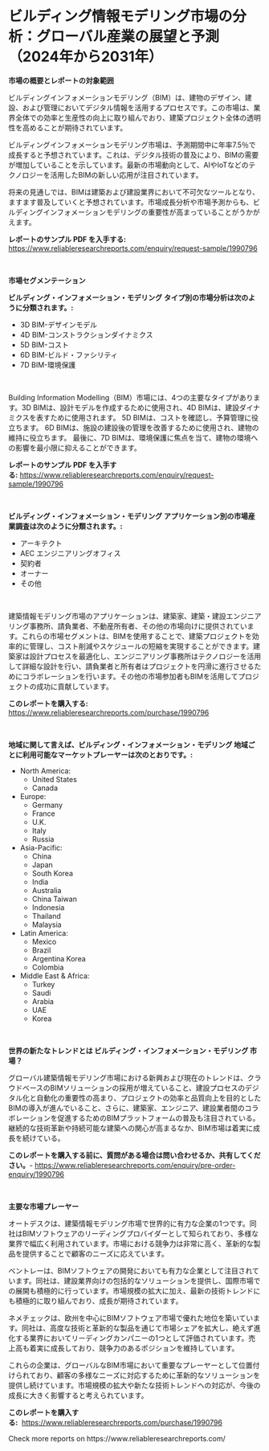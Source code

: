 <p><h1>ビルディング情報モデリング市場の分析：グローバル産業の展望と予測（2024年から2031年）</h1></p><p><strong>市場の概要とレポートの対象範囲</strong></p>
<p><p>ビルディングインフォメーションモデリング（BIM）は、建物のデザイン、建設、および管理においてデジタル情報を活用するプロセスです。この市場は、業界全体での効率と生産性の向上に取り組んでおり、建築プロジェクト全体の透明性を高めることが期待されています。</p><p>ビルディングインフォメーションモデリング市場は、予測期間中に年率7.5％で成長すると予想されています。これは、デジタル技術の普及により、BIMの需要が増加していることを示しています。最新の市場動向として、AIやIoTなどのテクノロジーを活用したBIMの新しい応用が注目されています。</p><p>将来の見通しでは、BIMは建築および建設業界において不可欠なツールとなり、ますます普及していくと予想されています。市場成長分析や市場予測からも、ビルディングインフォメーションモデリングの重要性が高まっていることがうかがえます。</p></p>
<p><strong>レポートのサンプル PDF を入手する:</strong> <a href="https://www.reliableresearchreports.com/enquiry/request-sample/1990796">https://www.reliableresearchreports.com/enquiry/request-sample/1990796</a></p>
<p>&nbsp;</p>
<p><strong>市場セグメンテーション</strong></p>
<p><strong>ビルディング・インフォメーション・モデリング タイプ別の市場分析は次のように分類されます。:</strong></p>
<p><ul><li>3D BIM-デザインモデル</li><li>4D BIM-コンストラクションダイナミクス</li><li>5D BIM-コスト</li><li>6D BIM-ビルド・ファシリティ</li><li>7D BIM-環境保護</li></ul></p>
<p>&nbsp;</p>
<p><p>Building Information Modelling（BIM）市場には、4つの主要なタイプがあります。3D BIMは、設計モデルを作成するために使用され、4D BIMは、建設ダイナミクスを表すために使用されます。 5D BIMは、コストを確認し、予算管理に役立ちます。 6D BIMは、施設の建設後の管理を改善するために使用され、建物の維持に役立ちます。 最後に、7D BIMは、環境保護に焦点を当て、建物の環境への影響を最小限に抑えることができます。</p></p>
<p><strong>レポートのサンプル PDF を入手する:</strong>&nbsp;<a href="https://www.reliableresearchreports.com/enquiry/request-sample/1990796">https://www.reliableresearchreports.com/enquiry/request-sample/1990796</a></p>
<p>&nbsp;</p>
<p><strong> ビルディング・インフォメーション・モデリング アプリケーション別の市場産業調査は次のように分類されます。:</strong></p>
<p><ul><li>アーキテクト</li><li>AEC エンジニアリングオフィス</li><li>契約者</li><li>オーナー</li><li>その他</li></ul></p>
<p>&nbsp;</p>
<p><p>建築情報モデリング市場のアプリケーションは、建築家、建築・建設エンジニアリング事務所、請負業者、不動産所有者、その他の市場向けに提供されています。これらの市場セグメントは、BIMを使用することで、建築プロジェクトを効率的に管理し、コスト削減やスケジュールの短縮を実現することができます。建築家は設計プロセスを最適化し、エンジニアリング事務所はテクノロジーを活用して詳細な設計を行い、請負業者と所有者はプロジェクトを円滑に進行させるためにコラボレーションを行います。その他の市場参加者もBIMを活用してプロジェクトの成功に貢献しています。</p></p>
<p><strong>このレポートを購入する:</strong>&nbsp; <a href="https://www.reliableresearchreports.com/purchase/1990796">https://www.reliableresearchreports.com/purchase/1990796</a></p>
<p>&nbsp;</p>
<p><strong>地域に関して言えば、ビルディング・インフォメーション・モデリング 地域ごとに利用可能なマーケットプレーヤーは次のとおりです。:</strong></p>
<p><ul>
    <li>
        North America:
        <ul>
            <li>United States</li>
            <li>Canada</li>
        </ul>
    </li>
    <li>
        Europe:
        <ul>
            <li>Germany</li>
            <li>France</li>
            <li>U.K.</li>
            <li>Italy</li>
            <li>Russia</li>
        </ul>
    </li>
    <li>
        Asia-Pacific:
        <ul>
            <li>China</li>
            <li>Japan</li>
            <li>South Korea</li>
            <li>India</li>
            <li>Australia</li>
            <li>China Taiwan</li>
            <li>Indonesia</li>
            <li>Thailand</li>
            <li>Malaysia</li>
        </ul>
    </li>
    <li>
        Latin America:
        <ul>
            <li>Mexico</li>
            <li>Brazil</li>
            <li>Argentina Korea</li>
            <li>Colombia</li>
        </ul>
    </li>
    <li>
        Middle East & Africa:
        <ul>
            <li>Turkey</li>
            <li>Saudi</li>
            <li>Arabia</li>
            <li>UAE</li>
            <li>Korea</li>
        </ul>
    </li>
    </ul></p>
<p>&nbsp;</p>
<p><strong>世界の新たなトレンドとは ビルディング・インフォメーション・モデリング 市場？</strong></p>
<p><p>グローバル建築情報モデリング市場における新興および現在のトレンドは、クラウドベースのBIMソリューションの採用が増えていること、建設プロセスのデジタル化と自動化の重要性の高まり、プロジェクトの効率と品質向上を目的としたBIMの導入が進んでいること、さらに、建築家、エンジニア、建設業者間のコラボレーションを促進するためのBIMプラットフォームの普及も注目されている。継続的な技術革新や持続可能な建築への関心が高まるなか、BIM市場は着実に成長を続けている。</p></p>
<p><strong>このレポートを購入する前に、質問がある場合は問い合わせるか、共有してください。</strong>- <a href="https://www.reliableresearchreports.com/enquiry/pre-order-enquiry/1990796">https://www.reliableresearchreports.com/enquiry/pre-order-enquiry/1990796</a></p>
<p>&nbsp;</p>
<p><strong>主要な市場プレーヤー</strong></p>
<p><p>オートデスクは、建築情報モデリング市場で世界的に有力な企業の1つです。同社はBIMソフトウェアのリーディングプロバイダーとして知られており、多様な業界で幅広く利用されています。市場における競争力は非常に高く、革新的な製品を提供することで顧客のニーズに応えています。</p><p>ベントレーは、BIMソフトウェアの開発においても有力な企業として注目されています。同社は、建設業界向けの包括的なソリューションを提供し、国際市場での展開も積極的に行っています。市場規模の拡大に加え、最新の技術トレンドにも積極的に取り組んでおり、成長が期待されています。</p><p>ネメチェックは、欧州を中心にBIMソフトウェア市場で優れた地位を築いています。同社は、高度な技術と革新的な製品を通じて市場シェアを拡大し、絶えず進化する業界においてリーディングカンパニーの1つとして評価されています。売上高も着実に成長しており、競争力のあるポジションを維持しています。</p><p>これらの企業は、グローバルなBIM市場において重要なプレーヤーとして位置付けられており、顧客の多様なニーズに対応するために革新的なソリューションを提供し続けています。市場規模の拡大や新たな技術トレンドへの対応が、今後の成長に大きく影響すると考えられています。</p></p>
<p><strong>このレポートを購入する:</strong>&nbsp;&nbsp;<a href="https://www.reliableresearchreports.com/purchase/1990796">https://www.reliableresearchreports.com/purchase/1990796</a></p>
<p>Check more reports on https://www.reliableresearchreports.com/</p>